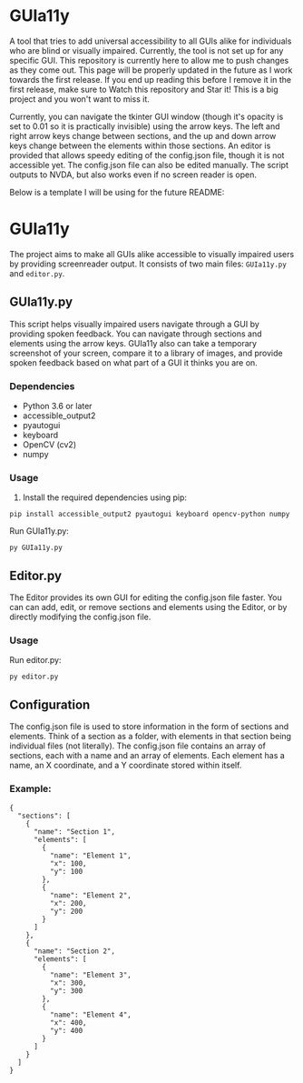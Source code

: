 # GUIa11y
A tool that tries to add universal accessibility to all GUIs alike for individuals who are blind or visually impaired. Currently, the tool is not set up for any specific GUI. This repository is currently here to allow me to push changes as they come out. This page will be properly updated in the future as I work towards the first release. If you end up reading this before I remove it in the first release, make sure to Watch this repository and Star it! This is a big project and you won't want to miss it.

Currently, you can navigate the tkinter GUI window (though it's opacity is set to 0.01 so it is practically invisible) using the arrow keys. The left and right arrow keys change between sections, and the up and down arrow keys change between the elements within those sections. An editor is provided that allows speedy editing of the config.json file, though it is not accessible yet. The config.json file can also be edited manually. The script outputs to NVDA, but also works even if no screen reader is open.

Below is a template I will be using for the future README:

# GUIa11y

The project aims to make all GUIs alike accessible to visually impaired users by providing screenreader output. It consists of two main files: `GUIa11y.py` and `editor.py`.

## GUIa11y.py

This script helps visually impaired users navigate through a GUI by providing spoken feedback. You can navigate through sections and elements using the arrow keys. GUIa11y also can take a temporary screenshot of your screen, compare it to a library of images, and provide spoken feedback based on what part of a GUI it thinks you are on.

### Dependencies

- Python 3.6 or later
- accessible_output2
- pyautogui
- keyboard
- OpenCV (cv2)
- numpy

### Usage

1. Install the required dependencies using pip:
```
pip install accessible_output2 pyautogui keyboard opencv-python numpy
```
Run GUIa11y.py:
```
py GUIa11y.py
```

## Editor.py
The Editor provides its own GUI for editing the config.json file faster. You can can add, edit, or remove sections and elements using the Editor, or by directly modifying the config.json file.

### Usage

Run editor.py:

```
py editor.py
```

## Configuration
The config.json file is used to store information in the form of sections and elements. Think of a section as a folder, with elements in that section being individual files (not literally). The config.json file contains an array of sections, each with a name and an array of elements. Each element has a name, an X coordinate, and a Y coordinate stored within itself.

### Example:

```
{
  "sections": [
    {
      "name": "Section 1",
      "elements": [
        {
          "name": "Element 1",
          "x": 100,
          "y": 100
        },
        {
          "name": "Element 2",
          "x": 200,
          "y": 200
        }
      ]
    },
    {
      "name": "Section 2",
      "elements": [
        {
          "name": "Element 3",
          "x": 300,
          "y": 300
        },
        {
          "name": "Element 4",
          "x": 400,
          "y": 400
        }
      ]
    }
  ]
}
```
